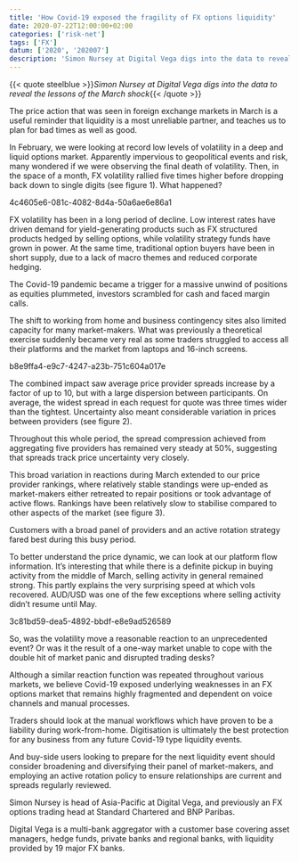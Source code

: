 ```yaml
---
title: 'How Covid-19 exposed the fragility of FX options liquidity'
date: 2020-07-22T12:00:00+02:00
categories: ['risk-net']
tags: ['FX']
datum: ['2020', '202007']
description: 'Simon Nursey at Digital Vega digs into the data to reveal the lessons of the March shock'
---
```


{{< quote steelblue >}}_Simon Nursey at Digital Vega digs into the data to reveal the lessons of the March shock_{{< /quote >}}

The price action that was seen in foreign exchange markets in March is a useful reminder that liquidity is a most unreliable partner, and teaches us to plan for bad times as well as good.

In February, we were looking at record low levels of volatility in a deep and liquid options market. Apparently impervious to geopolitical events and risk, many wondered if we were observing the final death of volatility. Then, in the space of a month, FX volatility rallied five times higher before dropping back down to single digits (see figure 1). What happened?

4c4605e6-081c-4082-8d4a-50a6ae6e86a1

FX volatility has been in a long period of decline. Low interest rates have driven demand for yield-generating products such as FX structured products hedged by selling options, while volatility strategy funds have grown in power. At the same time, traditional option buyers have been in short supply, due to a lack of macro themes and reduced corporate hedging.

The Covid-19 pandemic became a trigger for a massive unwind of positions as equities plummeted, investors scrambled for cash and faced margin calls.

The shift to working from home and business contingency sites also limited capacity for many market-makers. What was previously a theoretical exercise suddenly became very real as some traders struggled to access all their platforms and the market from laptops and 16-inch screens.

b8e9ffa4-e9c7-4247-a23b-751c604a017e

The combined impact saw average price provider spreads increase by a factor of up to 10, but with a large dispersion between participants. On average, the widest spread in each request for quote was three times wider than the tightest. Uncertainty also meant considerable variation in prices between providers (see figure 2).

Throughout this whole period, the spread compression achieved from aggregating five providers has remained very steady at 50%, suggesting that spreads track price uncertainty very closely.

This broad variation in reactions during March extended to our price provider rankings, where relatively stable standings were up-ended as market-makers either retreated to repair positions or took advantage of active flows. Rankings have been relatively slow to stabilise compared to other aspects of the market (see figure 3).

Customers with a broad panel of providers and an active rotation strategy fared best during this busy period.

To better understand the price dynamic, we can look at our platform flow information. It’s interesting that while there is a definite pickup in buying activity from the middle of March, selling activity in general remained strong. This partly explains the very surprising speed at which vols recovered. AUD/USD was one of the few exceptions where selling activity didn’t resume until May.

3c81bd59-dea5-4892-bbdf-e8e9ad526589

So, was the volatility move a reasonable reaction to an unprecedented event? Or was it the result of a one-way market unable to cope with the double hit of market panic and disrupted trading desks?

Although a similar reaction function was repeated throughout various markets, we believe Covid-19 exposed underlying weaknesses in an FX options market that remains highly fragmented and dependent on voice channels and manual processes.

Traders should look at the manual workflows which have proven to be a liability during work-from-home. Digitisation is ultimately the best protection for any business from any future Covid-19 type liquidity events.

And buy-side users looking to prepare for the next liquidity event should consider broadening and diversifying their panel of market-makers, and employing an active rotation policy to ensure relationships are current and spreads regularly reviewed.

Simon Nursey is head of Asia-Pacific at Digital Vega, and previously an FX options trading head at Standard Chartered and BNP Paribas.

Digital Vega is a multi-bank aggregator with a customer base covering asset managers, hedge funds, private banks and regional banks, with liquidity provided by 19 major FX banks.

